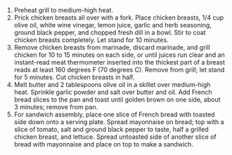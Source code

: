 
1. Preheat grill to medium-high heat.
1. Prick chicken breasts all over with a fork. Place chicken breasts, 1/4 cup olive oil, white wine vinegar, lemon juice, garlic and herb seasoning, ground black pepper, and chopped fresh dill in a bowl. Stir to coat chicken breasts completely. Let stand for 10 minutes.
1. Remove chicken breasts from marinade, discard marinade, and grill chicken for 10 to 15 minutes on each side, or until juices run clear and an instant-read meat thermometer inserted into the thickest part of a breast reads at least 160 degrees F (70 degrees C). Remove from grill; let stand for 5 minutes. Cut chicken breasts in half.
1. Melt butter and 2 tablespoons olive oil in a skillet over medium-high heat. Sprinkle garlic powder and salt over butter and oil. Add French bread slices to the pan and toast until golden brown on one side, about 3 minutes; remove from pan.
1. For sandwich assembly, place one slice of French bread with toasted side down onto a serving plate. Spread mayonnaise on bread; top with a slice of tomato, salt and ground black pepper to taste, half a grilled chicken breast, and lettuce. Spread untoasted side of another slice of bread with mayonnaise and place on top to make a sandwich.